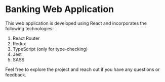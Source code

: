 # Banking Web Application

This web application is developed using React and incorporates the following technologies:

1. React Router
2. Redux
3. TypeScript (only for type-checking)
4. Jest 
5. SASS 

Feel free to explore the project and reach out if you have any questions or feedback.
